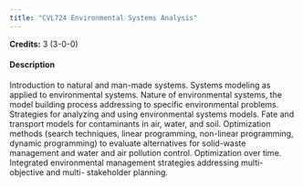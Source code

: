 ```yaml
---
title: "CVL724 Environmental Systems Analysis"
---
```

**Credits:** 3 (3-0-0)

#### Description
Introduction to natural and man-made systems. Systems modeling as applied to environmental systems. Nature of environmental systems, the model building process addressing to specific environmental problems. Strategies for analyzing and using environmental systems models. Fate and transport models for contaminants in air, water, and soil. Optimization methods (search techniques, linear programming, non-linear programming, dynamic programming) to evaluate alternatives for solid-waste management and water and air pollution control. Optimization over time. Integrated environmental management strategies addressing multi-objective and multi- stakeholder planning.